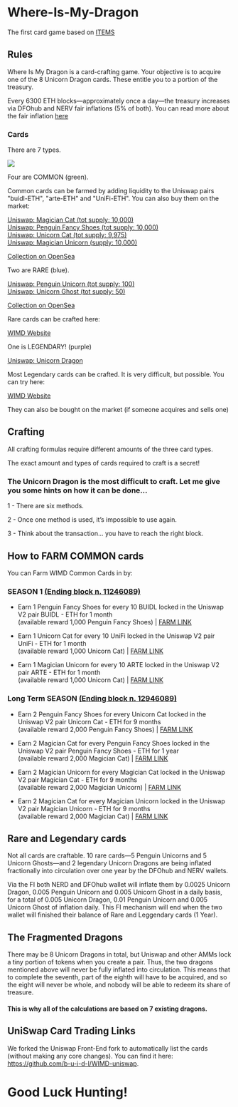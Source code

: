 # Where-Is-My-Dragon

The first card game based on <a href="https://medium.com/dfohub/unimergency-done-ethitem-arriving-but-where-is-my-dragon-dfohub-weekly-oct-17-e51c82370cac">ITEMS</a>

## Rules

Where Is My Dragon is a card-crafting game. Your objective is to acquire one of the 8 Unicorn Dragon cards. These entitle you to a portion of the treasury.

Every 6300 ETH blocks—approximately once a day—the treasury increases via DFOhub and NERV fair inflations (5% of both). You can read more about the fair inflation <a href="https://dfohub.com">here</a>

### Cards

There are 7 types.

<img src="https://raw.githubusercontent.com/b-u-i-d-l/Where-Is-My-Dragon/main/assets/img/cards.png"></img>

Four are COMMON (green). 

Common cards can be farmed by adding liquidity to the Uniswap pairs "buidl-ETH", "arte-ETH" and "UniFi-ETH". You can also buy them on the market:

<a href="https://swap.whereismydragon.com/#/swap?inputCurrency=0x7C23Ac2E8DA915d4f422CF710f4767FAa0c332fa">Uniswap: Magician Cat (tot supply: 10,000)</a><br>
<a href="https://swap.whereismydragon.com/#/swap?inputCurrency=0xE63983b5FAdE429eC052d1b365826C4Bc5fCB198">
Uniswap: Penguin Fancy Shoes (tot supply: 10,000)</a><br>
<a href="https://swap.whereismydragon.com/#/swap?inputCurrency=0xc2c5667f69E881C83Fc4692f7A08a22370B4cc41">
Uniswap: Unicorn Cat (tot supply: 9,975)</a><br>
<a href="https://swap.whereismydragon.com/#/swap?inputCurrency=0xA70C8667cCFB63D6b98C2A050c94b7Bf2085dC55">
Uniswap: Magician Unicorn (supply: 10,000)</a><br>

<a href="https://opensea.io/assets/where-is-my-dragon">Collection on OpenSea</a>

Two are RARE (blue). 

<a href="https://swap.whereismydragon.com/#/swap?inputCurrency=0x9b16e70797276Ae1bE23874961D1E6a9698e1EC6">Uniswap: Penguin Unicorn (tot supply: 100)</a><br>
<a href="https://swap.whereismydragon.com/#/swap?inputCurrency=0x88B95322b5E93B891D83031F2f55Ca238D5e6417">
Uniswap: Unicorn Ghost (tot supply: 50)</a><br>

<a href="https://opensea.io/assets/where-is-my-dragon">Collection on OpenSea</a>

Rare cards can be crafted here:

<a href="https://whereismydragon.com">WIMD Website</a>

One is LEGENDARY! (purple) 

<a href="https://swap.whereismydragon.com/#/swap?inputCurrency=0x22e6559F495F97Af51fF56719CdFF80F65a0B93A"> Uniswap: Unicorn Dragon</a> <br>

Most Legendary cards can be crafted. It is very difficult, but possible. You can try here:

<a href="https://whereismydragon.com">WIMD Website</a>

They can also be bought on the market (if someone acquires and sells one)

## Crafting

All crafting formulas require different amounts of the three card types.

The exact amount and types of cards required to craft is a secret!


### The Unicorn Dragon is the most difficult to craft. Let me give you some hints on how it can be done…

1 - There are six methods. 


2 - Once one method is used, it’s impossible to use again. 


3 - Think about the transaction... you have to reach the right block.

## How to FARM COMMON cards

You can Farm WIMD Common Cards in by:

### SEASON 1 <a href="https://etherscan.io/block/countdown/11246089">(Ending block n. 11246089)</a>

- Earn 1 Penguin Fancy Shoes for every 10 BUIDL locked in the Uniswap V2 pair BUIDL - ETH for 1 month <br>
(available reward 1,000 Penguin Fancy Shoes) | <a href="https://dapp.dfohub.com/?staking=0x349BcF1206FAeD89aFb850A01eF75673547B08eb">FARM LINK</a>

- Earn 1 Unicorn Cat for every 10 UniFi locked in the Uniswap V2 pair UniFi - ETH for 1 month <br>
(available reward 1,000 Unicorn Cat) | <a href="https://dapp.dfohub.com/?staking=0x9249896dFAff96A22Db9a4e682EEaCbd186581c4">FARM LINK</a>

- Earn 1 Magician Unicorn for every 10 ARTE locked in the Uniswap V2 pair ARTE - ETH for 1 month <br>
(available reward 1,000 Unicorn Cat) | <a href="https://dapp.dfohub.com/?staking=0x323094ad74933163e0E5EcFc785a84b6D024c83B">FARM LINK</a>

### Long Term SEASON  <a href="https://etherscan.io/block/countdown/12946089">(Ending block n. 12946089)</a>

- Earn 2 Penguin Fancy Shoes for every Unicorn Cat locked in the Uniswap V2 pair Unicorn Cat - ETH for 9 months <br>
(available reward 2,000 Penguin Fancy Shoes) | <a href="https://dapp.dfohub.com/?staking=0x80b03932039D70B42CF1a156B8ca721bA5082FAf">FARM LINK</a>

- Earn 2 Magician Cat for every Penguin Fancy Shoes locked in the Uniswap V2 pair Penguin Fancy Shoes - ETH for 1 year <br>
(available reward 2,000 Magician Cat) | <a href="https://dapp.dfohub.com/?staking=0x00212AeebB678f138a2C79638180B2522200BEfa">FARM LINK</a>

- Earn 2 Magician Unicorn for every Magician Cat locked in the Uniswap V2 pair Magician Cat - ETH for 9 months <br>
(available reward 2,000 Magician Unicorn) | <a href="https://dapp.dfohub.com/?staking=0xC2Ebd5Ff7d2B6c4874329939330F8104aB6ABF66">FARM LINK</a>

- Earn 2 Magician Cat for every Magician Unicorn locked in the Uniswap V2 pair Magician Unicorn - ETH for 9 months <br>
(available reward 2,000 Magician Cat) | <a href="https://dapp.dfohub.com/?staking=0xbd439b1EdDC16594a1eB44952CCe12DB728D048b">FARM LINK</a>

## Rare and Legendary cards

Not all cards are craftable. 10 rare cards—5 Penguin Unicorns and 5 Unicorn Ghosts—and 2 legendary Unicorn Dragons are being inflated fractionally into circulation over one year by the DFOhub and NERV wallets.

Via the FI both NERD and DFOhub wallet will inflate them by 0.0025 Unicorn Dragon, 0.005 Penguin Unicorn and 0.005 Unicorn Ghost in a daily basis, for a total of 0.005 Unicorn Dragon, 0.01 Penguin Unicorn and 0.005 Unicorn Ghost of inflation daily. This FI mechanism will end when the two wallet will finished their balance of Rare and Leggendary cards (1 Year).

## The Fragmented Dragons

There may be 8 Unicorn Dragons in total, but Uniswap and other AMMs lock a tiny portion of tokens when you create a pair. Thus, the two dragons mentioned above will never be fully inflated into circulation. This means that to complete the seventh, part of the eighth will have to be acquired, and so the eight will never be whole, and nobody will be able to redeem its share of treasure.

#### This is why all of the calculations are based on 7 existing dragons. 

## UniSwap Card Trading Links
We forked the Uniswap Front-End fork to automatically list the cards (without making any core changes). You can find it here: https://github.com/b-u-i-d-l/WIMD-uniswap.

# Good Luck Hunting!
